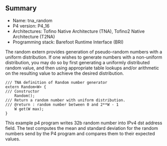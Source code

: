 ## Summary

* Name: tna_random
* P4 version: P4_16
* Architectures: Tofino Native Architecture (TNA), Tofino2 Native Architecture (T2NA)
* Programming stack: Barefoot Runtime Interface (BRI)

The random extern provides generation of pseudo-random numbers with a uniform
distribution. If one wishes to generate numbers with a non-uniform distribution,
you may do so by first generating a uniformly distributed random value, and
then using appropriate table lookups and/or arithmetic on the resulting value
to achieve the desired distribution.

```
/// TNA definition of Random number generator 
extern Random<W> {
/// Constructor
    Random();
/// Return a random number with uniform distribution. 
/// @return : random number between 0 and 2**W - 1
    W get(W max);
}			
```

This example p4 program writes 32b random number into IPv4 dst address field.
The test computes the mean and standard deviation for the random numbers send by
the P4 program and compares them to their expected values.
